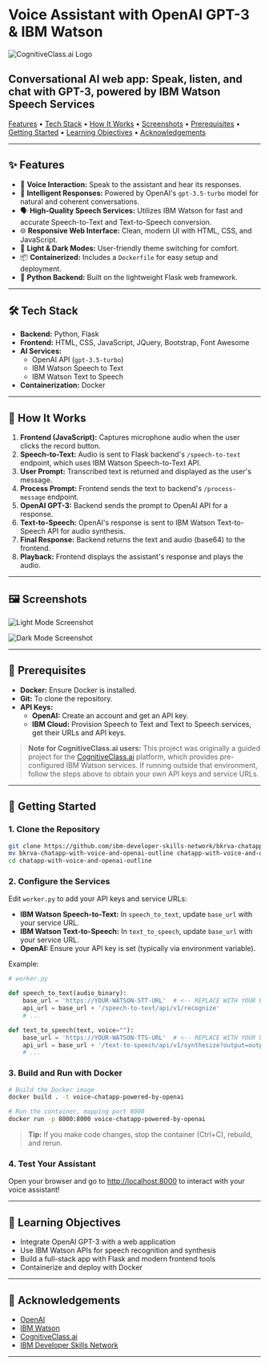 # Voice Assistant with OpenAI GPT-3 & IBM Watson

![CognitiveClass.ai Logo](https://cf-courses-data.s3.us.cloud-object-storage.appdomain.cloud/IBM-Developer-Skills-Network-ML0101EN-SkillsNetwork/labs/FinalModule_Coursera/images/logo-cc.png)

## Conversational AI web app: Speak, listen, and chat with GPT-3, powered by IBM Watson Speech Services

[Features](#-features) • [Tech Stack](#-tech-stack) • [How It Works](#-how-it-works) • [Screenshots](#-screenshots) • [Prerequisites](#-prerequisites) • [Getting Started](#-getting-started) • [Learning Objectives](#-learning-objectives) • [Acknowledgements](#-acknowledgements)

---

## ✨ Features

- 🎤 **Voice Interaction:** Speak to the assistant and hear its responses.
- 🧠 **Intelligent Responses:** Powered by OpenAI's `gpt-3.5-turbo` model for natural and coherent conversations.
- 🗣️ **High-Quality Speech Services:** Utilizes IBM Watson for fast and accurate Speech-to-Text and Text-to-Speech conversion.
- 🌐 **Responsive Web Interface:** Clean, modern UI with HTML, CSS, and JavaScript.
- 🎨 **Light & Dark Modes:** User-friendly theme switching for comfort.
- 📦 **Containerized:** Includes a `Dockerfile` for easy setup and deployment.
- 🐍 **Python Backend:** Built on the lightweight Flask web framework.

---

## 🛠️ Tech Stack

- **Backend:** Python, Flask
- **Frontend:** HTML, CSS, JavaScript, JQuery, Bootstrap, Font Awesome
- **AI Services:**
  - OpenAI API (`gpt-3.5-turbo`)
  - IBM Watson Speech to Text
  - IBM Watson Text to Speech
- **Containerization:** Docker

---

## 🧩 How It Works

1. **Frontend (JavaScript):** Captures microphone audio when the user clicks the record button.
2. **Speech-to-Text:** Audio is sent to Flask backend's `/speech-to-text` endpoint, which uses IBM Watson Speech-to-Text API.
3. **User Prompt:** Transcribed text is returned and displayed as the user's message.
4. **Process Prompt:** Frontend sends the text to backend's `/process-message` endpoint.
5. **OpenAI GPT-3:** Backend sends the prompt to OpenAI API for a response.
6. **Text-to-Speech:** OpenAI's response is sent to IBM Watson Text-to-Speech API for audio synthesis.
7. **Final Response:** Backend returns the text and audio (base64) to the frontend.
8. **Playback:** Frontend displays the assistant's response and plays the audio.

---

## 🖼️ Screenshots

![Light Mode Screenshot](https://cf-courses-data.s3.us.cloud-object-storage.appdomain.cloud/IBM-Developer-Skills-Network-GPXX0ZN0EN/light-mode.png)

![Dark Mode Screenshot](https://cf-courses-data.s3.us.cloud-object-storage.appdomain.cloud/IBM-Developer-Skills-Network-GPXX0ZN0EN/dark-mode.png)

---

## 🚀 Prerequisites

- **Docker:** Ensure Docker is installed.
- **Git:** To clone the repository.
- **API Keys:**
  - **OpenAI:** Create an account and get an API key.
  - **IBM Cloud:** Provision Speech to Text and Text to Speech services, get their URLs and API keys.

> **Note for CognitiveClass.ai users:**
> This project was originally a guided project for the [CognitiveClass.ai](https://cognitiveclass.ai/) platform, which provides pre-configured IBM Watson services. If running outside that environment, follow the steps above to obtain your own API keys and service URLs.

---

## 🏁 Getting Started

### 1. Clone the Repository

```bash
git clone https://github.com/ibm-developer-skills-network/bkrva-chatapp-with-voice-and-openai-outline.git
mv bkrva-chatapp-with-voice-and-openai-outline chatapp-with-voice-and-openai-outline
cd chatapp-with-voice-and-openai-outline
```

### 2. Configure the Services

Edit `worker.py` to add your API keys and service URLs:

- **IBM Watson Speech-to-Text:** In `speech_to_text`, update `base_url` with your service URL.
- **IBM Watson Text-to-Speech:** In `text_to_speech`, update `base_url` with your service URL.
- **OpenAI:** Ensure your API key is set (typically via environment variable).

Example:

```python
# worker.py

def speech_to_text(audio_binary):
    base_url = 'https://YOUR-WATSON-STT-URL'  # <-- REPLACE WITH YOUR URL
    api_url = base_url + '/speech-to-text/api/v1/recognize'
    # ...

def text_to_speech(text, voice=""):
    base_url = 'https://YOUR-WATSON-TTS-URL'  # <-- REPLACE WITH YOUR URL
    api_url = base_url + '/text-to-speech/api/v1/synthesize?output=output_text.wav'
    # ...
```

### 3. Build and Run with Docker

```bash
# Build the Docker image
docker build . -t voice-chatapp-powered-by-openai

# Run the container, mapping port 8000
docker run -p 8000:8000 voice-chatapp-powered-by-openai
```

> **Tip:** If you make code changes, stop the container (Ctrl+C), rebuild, and rerun.

### 4. Test Your Assistant

Open your browser and go to [http://localhost:8000](http://localhost:8000) to interact with your voice assistant!

---

## 🎯 Learning Objectives

- Integrate OpenAI GPT-3 with a web application
- Use IBM Watson APIs for speech recognition and synthesis
- Build a full-stack app with Flask and modern frontend tools
- Containerize and deploy with Docker

---

## 🙏 Acknowledgements

- [OpenAI](https://openai.com/)
- [IBM Watson](https://www.ibm.com/watson)
- [CognitiveClass.ai](https://cognitiveclass.ai/)
- [IBM Developer Skills Network](https://developer.ibm.com/skills/)

---